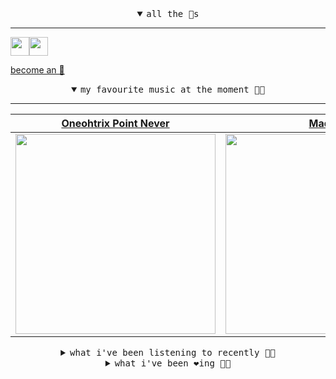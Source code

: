 <details open>

<summary align="center"><samp>all the 🥚s</samp></summary>
<hr />

<a href="https://github.com/pvinis"><img src="https://avatars.githubusercontent.com/u/100233?s=90&v=4" width="30" height="30" /><a href="https://github.com/maxPugh"><img src="https://avatars.githubusercontent.com/u/46350013?s=90&u=52a601eaa2d272b35477d096fe782ebf0a8a1f68&v=4" width="30" height="30" />

<samp><a href="https://github.com/bitttttten/bitttttten/stargazers">become an 🥚</a></samp>

</details>

<details open>

<summary align="center"><samp>my favourite music at the moment 🎵🎶</samp></summary>
<hr />

<!-- toc -->

| [Oneohtrix Point Never](https://open.spotify.com/artist/2wPDbhaGXCqROrVmwDdCrK)                                                                                  | [Madlib](https://open.spotify.com/artist/5LhTec3c7dcqBvpLRWbMcf)                                                                                                 | [Four Tet](https://open.spotify.com/artist/7Eu1txygG6nJttLHbZdQOh)                                                                                               | [Bo Burnham](https://open.spotify.com/artist/2Waw2sSbqvAwK8NwACNjVo)                                                                                             |
| ---------------------------------------------------------------------------------------------------------------------------------------------------------------- | ---------------------------------------------------------------------------------------------------------------------------------------------------------------- | ---------------------------------------------------------------------------------------------------------------------------------------------------------------- | ---------------------------------------------------------------------------------------------------------------------------------------------------------------- |
| [<img src="https://i.scdn.co/image/0513eb98de7ee505153e9175f79e3fb59457c9aa" width="320" height="auto">](https://open.spotify.com/artist/2wPDbhaGXCqROrVmwDdCrK) | [<img src="https://i.scdn.co/image/e73ab683f7db79f808d05538cc4390b4e5d47804" width="320" height="auto">](https://open.spotify.com/artist/5LhTec3c7dcqBvpLRWbMcf) | [<img src="https://i.scdn.co/image/ab6761610000e5eb84e29d09b4917bec2700a0d7" width="320" height="auto">](https://open.spotify.com/artist/7Eu1txygG6nJttLHbZdQOh) | [<img src="https://i.scdn.co/image/ab6761610000e5eb30d9a4acdf8cd3e8c0ad39ab" width="320" height="auto">](https://open.spotify.com/artist/2Waw2sSbqvAwK8NwACNjVo) |

<!-- tocstop -->

</details>

<details>

<summary align="center"><samp>what i've been listening to recently 🎵🎶</samp></summary>
<hr />

<!-- toc -->

| [Man Of Oil<br />Animal Collective](https://open.spotify.com/track/1iJdIZU5Ffgixa92wrcZZC)                                                                      | [Two for 2 - For Dilla<br />Madlib](https://open.spotify.com/track/0QNC3y9arOsMX5STsC1EJ9)                                                                      | [Two Thousand and Seventeen<br />Four Tet](https://open.spotify.com/track/2ZIaH69kaz55RM4Pjx6KXl)                                                               | [Auto & Allo<br />Oneohtrix Point Never](https://open.spotify.com/track/4QgQPzdvhS2nzuEGIGgvg0)                                                                 |
| --------------------------------------------------------------------------------------------------------------------------------------------------------------- | --------------------------------------------------------------------------------------------------------------------------------------------------------------- | --------------------------------------------------------------------------------------------------------------------------------------------------------------- | --------------------------------------------------------------------------------------------------------------------------------------------------------------- |
| [<img src="https://i.scdn.co/image/db0a7f725199e834a41b8da0c9cfaa1c9f100e26" width="320" height="auto">](https://open.spotify.com/track/1iJdIZU5Ffgixa92wrcZZC) | [<img src="https://i.scdn.co/image/e73ab683f7db79f808d05538cc4390b4e5d47804" width="320" height="auto">](https://open.spotify.com/track/0QNC3y9arOsMX5STsC1EJ9) | [<img src="https://i.scdn.co/image/ab6761610000e5eb84e29d09b4917bec2700a0d7" width="320" height="auto">](https://open.spotify.com/track/2ZIaH69kaz55RM4Pjx6KXl) | [<img src="https://i.scdn.co/image/0513eb98de7ee505153e9175f79e3fb59457c9aa" width="320" height="auto">](https://open.spotify.com/track/4QgQPzdvhS2nzuEGIGgvg0) |

<!-- tocstop -->

</details>

<details>

<summary align="center"><samp>what i've been ❤️ing 🎵🎶</samp></summary>
<hr />

<!-- toc -->

| [Four Days in May<br />Dreamend](https://open.spotify.com/album/4LW1Nb4Xf5lBW8InYhFMBC)                                                                         | [These Days<br />NEIL FRANCES](https://open.spotify.com/album/0qIXlqFGn3opNxwgY5732H)                                                                           | [Space Ghost Coast To Coast<br />Glass Animals](https://open.spotify.com/album/5bfpRtBW7RNRdsm3tRyl3R)                                                          | [Shark Smile - Edit<br />Big Thief](https://open.spotify.com/album/4euM9oiB6RT6lHFOA47ZCA)                                                                      |
| --------------------------------------------------------------------------------------------------------------------------------------------------------------- | --------------------------------------------------------------------------------------------------------------------------------------------------------------- | --------------------------------------------------------------------------------------------------------------------------------------------------------------- | --------------------------------------------------------------------------------------------------------------------------------------------------------------- |
| [<img src="https://i.scdn.co/image/ab67616d0000b2738aee5da87887fe76f9cb9c3d" width="320" height="auto">](https://open.spotify.com/album/4LW1Nb4Xf5lBW8InYhFMBC) | [<img src="https://i.scdn.co/image/ab67616d0000b2736d97e8900e2f0133ff35d6e6" width="320" height="auto">](https://open.spotify.com/album/0qIXlqFGn3opNxwgY5732H) | [<img src="https://i.scdn.co/image/ab67616d0000b273712701c5e263efc8726b1464" width="320" height="auto">](https://open.spotify.com/album/5bfpRtBW7RNRdsm3tRyl3R) | [<img src="https://i.scdn.co/image/ab67616d0000b2739135c802a3e5ad827fb23ed7" width="320" height="auto">](https://open.spotify.com/album/4euM9oiB6RT6lHFOA47ZCA) |

<!-- tocstop -->

</details>

